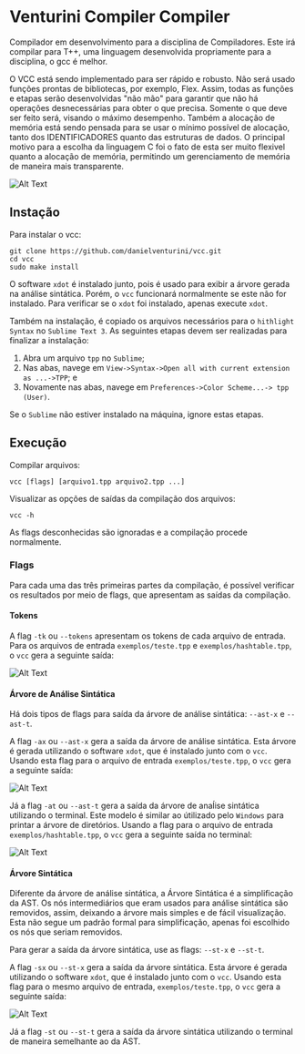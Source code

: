 # Venturini Compiler Compiler

Compilador em desenvolvimento para a disciplina de Compiladores. Este irá compilar para T++, uma linguagem desenvolvida propriamente para a disciplina, o gcc é melhor.

O VCC está sendo implementado para ser rápido e robusto. Não será usado funções prontas de bibliotecas, por exemplo, Flex. Assim, todas as funções e etapas serão desenvolvidas "não mão" para garantir que não há operações desnecessárias para obter o que precisa. Somente o que deve ser feito será, visando o máximo desempenho. Também a alocação de memória está sendo pensada para se usar o mínimo possível de alocação, tanto dos IDENTIFICADORES quanto das estruturas de dados. O principal motivo para a escolha da linguagem C foi o fato de esta ser muito flexivel quanto a alocação de memória, permitindo um gerenciamento de memória de maneira mais transparente.

![Alt Text](https://github.com/danielventurini/vcc/raw/master/syntactic/vcc.jpg)

## Instação
Para instalar o vcc:

```
git clone https://github.com/danielventurini/vcc.git
cd vcc
sudo make install
```

O software ```xdot``` é instalado junto, pois é usado para exibir a árvore gerada na análise sintática. Porém, o ```vcc``` funcionará normalmente se este não for instalado. Para verificar se o ```xdot``` foi instalado, apenas execute ```xdot```.

Também na instalação, é copiado os arquivos necessários para o ```hithlight Syntax``` no ```Sublime Text 3```. As seguintes etapas devem ser realizadas para finalizar a instalação:

1. Abra um arquivo ```tpp``` no ```Sublime```;
2. Nas abas, navege em ```View->Syntax->Open all with current extension as ...->TPP```; e
3. Novamente nas abas, navege em ```Preferences->Color Scheme...-> tpp (User)```.

Se o ```Sublime``` não estiver instalado na máquina, ignore estas etapas.

## Execução
Compilar arquivos:
```
vcc [flags] [arquivo1.tpp arquivo2.tpp ...]
```
Visualizar as opções de saídas da compilação dos arquivos:
```
vcc -h
```
As flags desconhecidas são ignoradas e a compilação procede normalmente.

### Flags
Para cada uma das três primeiras partes da compilação, é possível verificar os resultados por meio de flags, que apresentam as saídas da compilação.

#### Tokens
A flag ```-tk``` ou ```--tokens``` apresentam os tokens de cada arquivo de entrada. Para os arquivos de entrada ```exemplos/teste.tpp``` e ```exemplos/hashtable.tpp```, o ```vcc``` gera a seguinte saída:

![Alt Text](https://github.com/danielventurini/vcc/raw/master/lexical/tokens.jpeg)

#### Árvore de Análise Sintática
Há dois tipos de flags para saída da árvore de análise sintática: ```--ast-x``` e ```--ast-t```.


A flag ```-ax``` ou ```--ast-x``` gera a saída da árvore de análise sintática. Esta árvore é gerada utilizando o software ```xdot```, que é instalado junto com o ```vcc```. Usando esta flag para o arquivo de entrada ```exemplos/teste.tpp```, o ```vcc``` gera a seguinte saída:

![Alt Text](https://github.com/danielventurini/vcc/raw/master/syntactic/ast-x.jpeg)

Já a flag ```-at``` ou ```--ast-t``` gera a saída da árvore de anaĺise sintática utilizando o terminal. Este modelo é similar ao útilizado pelo ```Windows``` para printar a árvore de diretórios. Usando a flag para o arquivo de entrada ```exemplos/hashtable.tpp```, o ```vcc``` gera a seguinte saída no terminal:

![Alt Text](https://github.com/danielventurini/vcc/raw/master/syntactic/ast-t.jpeg)

#### Árvore Sintática
Diferente da árvore de análise sintática, a Árvore Sintática é a simplificação da AST. Os nós intermediários que eram usados para análise sintática são removidos, assim, deixando a árvore mais simples e de fácil visualização. Esta não segue um padrão formal para simplificação, apenas foi escolhido os nós que seriam removidos.

Para gerar a saída da árvore sintática, use as flags: ```--st-x``` e ```--st-t```.

A flag ```-sx``` ou ```--st-x``` gera a saída da árvore sintática. Esta árvore é gerada utilizando o software ```xdot```, que é instalado junto com o ```vcc```. Usando esta flag para o mesmo arquivo de entrada, ```exemplos/teste.tpp```, o ```vcc``` gera a seguinte saída:

![Alt Text](https://github.com/danielventurini/vcc/raw/master/semantic/st-x.jpeg)

Já a flag ```-st``` ou ```--st-t``` gera a saída da árvore sintática utilizando o terminal de maneira semelhante ao da AST.